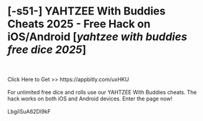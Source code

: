 # [-s51-] YAHTZEE With Buddies Cheats 2025 - Free Hack on iOS/Android [*yahtzee with buddies free dice 2025*]
<br>
<br>Click Here to Get >> https://appbitly.com/uxHKU

<br>
<br>For unlimited free dice and rolls use our YAHTZEE With Buddies cheats. The hack works on both iOS and Android devices. Enter the page now!
<br>
<br>LbgiISuA62Dl9kF

